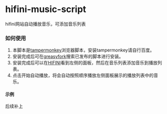 # hifini-music-script
hifini网站自动播放音乐，可添加音乐列表

### 如何使用
1. 本脚本是[tampermonkey](https://www.tampermonkey.net/index.php?version=4.14&ext=dhdg&show=dhdg)浏览器脚本，安装tampermonkey请自行百度。 
2. 安装完成后可在[greasyfork](https://greasyfork.org/zh-CN/scripts?q=hifini%E9%9F%B3%E4%B9%90%E6%92%AD%E6%94%BE%E7%AE%A1%E7%90%86)搜索已发布的脚本进行安装。
3. 安装完成后可以在[HIFINI](https://www.hifini.com/)看到左侧的面板，然后在音乐列表添加音乐到播放列表。
4. 点击开始自动播放，将会自动按照顺序播放左侧面板展示的播放列表中的音乐。

#### 示例
后续补上
